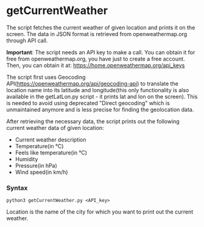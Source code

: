 # getCurrentWeather
The script fetches the current weather of given location and prints it on the screen. The data in JSON format is retrieved from openweathermap.org through API call.


**Important**: The script needs an API key to make a call. You can obtain it for free from openweathermap.org, you have just to create a free account. Then, you can obtain it at:
https://home.openweathermap.org/api_keys

The script first uses Geocoding API(https://openweathermap.org/api/geocoding-api) to translate the location name into its latitude and longitude(this only functionality is also available in the getLatLon.py script - it prints lat and lon on the screen). This is needed to avoid using deprecated "Direct geocoding" which is unmaintained anymore and is less precise for finding the geolocation data.

After retrieving the necessary data, the script prints out the following current weather data of given location:
* Current weather description
* Temperature(in °C)
* Feels like temperature(in °C)
* Humidity
* Pressure(in hPa)
* Wind speed(in km/h)

### Syntax
<code>python3 getCurrentWeather.py <API_key> <location></code>

Location is the name of the city for which you want to print out the current weather.